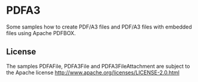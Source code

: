 PDFA3
=====

Some samples how to create PDF/A3 files and PDF/A3 files with embedded files using Apache PDFBOX.

License
-----

The samples PDFAFile, PDFA3File and PDFA3FileAttachment are subject to the Apache license http://www.apache.org/licenses/LICENSE-2.0.html
